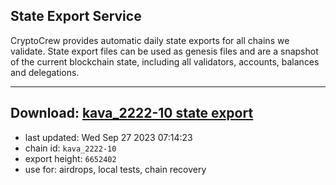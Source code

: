 ## State Export Service
CryptoCrew provides automatic daily state exports for all chains we validate. State export files can be used as genesis files and are a snapshot of the current blockchain state, including all validators, accounts, balances and delegations.

---
**Download: [kava_2222-10 state export](https://dl.ccvalidators.com/SERVICE/kava/kava_2222-10_export_6652402.json)**
---

- last updated: Wed Sep 27 2023 07:14:23
- chain id: `kava_2222-10`
- export height: `6652402`
- use for: airdrops, local tests, chain recovery
